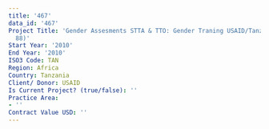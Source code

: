 ```yaml
---
title: '467'
data_id: '467'
Project Title: 'Gender Assesments STTA & TTO: Gender Traning USAID/Tanzania:  (TDY
  88)'
Start Year: '2010'
End Year: '2010'
ISO3 Code: TAN
Region: Africa
Country: Tanzania
Client/ Donor: USAID
Is Current Project? (true/false): ''
Practice Area:
- ''
Contract Value USD: ''
---
```


